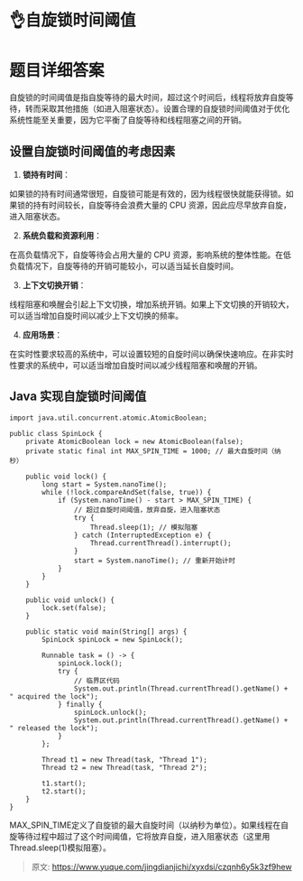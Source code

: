 # 👌自旋锁时间阈值

# 题目详细答案
自旋锁的时间阈值是指自旋等待的最大时间，超过这个时间后，线程将放弃自旋等待，转而采取其他措施（如进入阻塞状态）。设置合理的自旋锁时间阈值对于优化系统性能至关重要，因为它平衡了自旋等待和线程阻塞之间的开销。

## 设置自旋锁时间阈值的考虑因素
1. **锁持有时间**：

如果锁的持有时间通常很短，自旋锁可能是有效的，因为线程很快就能获得锁。如果锁的持有时间较长，自旋等待会浪费大量的 CPU 资源，因此应尽早放弃自旋，进入阻塞状态。

2. **系统负载和资源利用**：

在高负载情况下，自旋等待会占用大量的 CPU 资源，影响系统的整体性能。在低负载情况下，自旋等待的开销可能较小，可以适当延长自旋时间。

3. **上下文切换开销**：

线程阻塞和唤醒会引起上下文切换，增加系统开销。如果上下文切换的开销较大，可以适当增加自旋时间以减少上下文切换的频率。

4. **应用场景**：

在实时性要求较高的系统中，可以设置较短的自旋时间以确保快速响应。在非实时性要求的系统中，可以适当增加自旋时间以减少线程阻塞和唤醒的开销。

## Java 实现自旋锁时间阈值
```plain
import java.util.concurrent.atomic.AtomicBoolean;

public class SpinLock {
    private AtomicBoolean lock = new AtomicBoolean(false);
    private static final int MAX_SPIN_TIME = 1000; // 最大自旋时间（纳秒）

    public void lock() {
        long start = System.nanoTime();
        while (!lock.compareAndSet(false, true)) {
            if (System.nanoTime() - start > MAX_SPIN_TIME) {
                // 超过自旋时间阈值，放弃自旋，进入阻塞状态
                try {
                    Thread.sleep(1); // 模拟阻塞
                } catch (InterruptedException e) {
                    Thread.currentThread().interrupt();
                }
                start = System.nanoTime(); // 重新开始计时
            }
        }
    }

    public void unlock() {
        lock.set(false);
    }

    public static void main(String[] args) {
        SpinLock spinLock = new SpinLock();

        Runnable task = () -> {
            spinLock.lock();
            try {
                // 临界区代码
                System.out.println(Thread.currentThread().getName() + " acquired the lock");
            } finally {
                spinLock.unlock();
                System.out.println(Thread.currentThread().getName() + " released the lock");
            }
        };

        Thread t1 = new Thread(task, "Thread 1");
        Thread t2 = new Thread(task, "Thread 2");

        t1.start();
        t2.start();
    }
}
```

MAX_SPIN_TIME定义了自旋锁的最大自旋时间（以纳秒为单位）。如果线程在自旋等待过程中超过了这个时间阈值，它将放弃自旋，进入阻塞状态（这里用Thread.sleep(1)模拟阻塞）。



> 原文: <https://www.yuque.com/jingdianjichi/xyxdsi/czqnh6y5k3zf9hew>